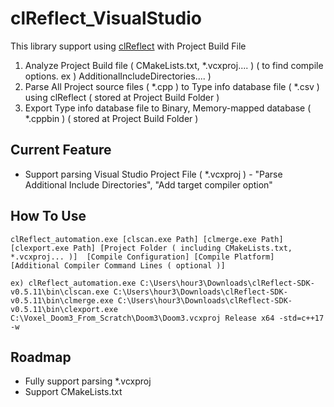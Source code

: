 # clReflect_VisualStudio

This library support using [clReflect](https://github.com/SungJJinKang/clReflect_automation) with Project Build File         

1. Analyze Project Build file ( CMakeLists.txt, *.vcxproj.... ) ( to find compile options. ex ) AdditionalIncludeDirectories.... )
2. Parse All Project source files ( *.cpp ) to Type info database file ( *.csv ) using clReflect ( stored at Project Build Folder )
3. Export Type info database file to Binary, Memory-mapped database ( *.cppbin )  ( stored at Project Build Folder )


## Current Feature

- Support parsing Visual Studio Project File ( *.vcxproj ) - "Parse Additional Include Directories", "Add target compiler option"

## How To Use


```
clReflect_automation.exe [clscan.exe Path] [clmerge.exe Path] [clexport.exe Path] [Project Folder ( including CMakeLists.txt, *.vcxproj... )]  [Compile Configuration] [Compile Platform] [Additional Compiler Command Lines ( optional )]                
```

```
ex) clReflect_automation.exe C:\Users\hour3\Downloads\clReflect-SDK-v0.5.11\bin\clscan.exe C:\Users\hour3\Downloads\clReflect-SDK-v0.5.11\bin\clmerge.exe C:\Users\hour3\Downloads\clReflect-SDK-v0.5.11\bin\clexport.exe C:\Voxel_Doom3_From_Scratch\Doom3\Doom3.vcxproj Release x64 -std=c++17 -w
```

## Roadmap

- Fully support parsing *.vcxproj
- Support CMakeLists.txt
